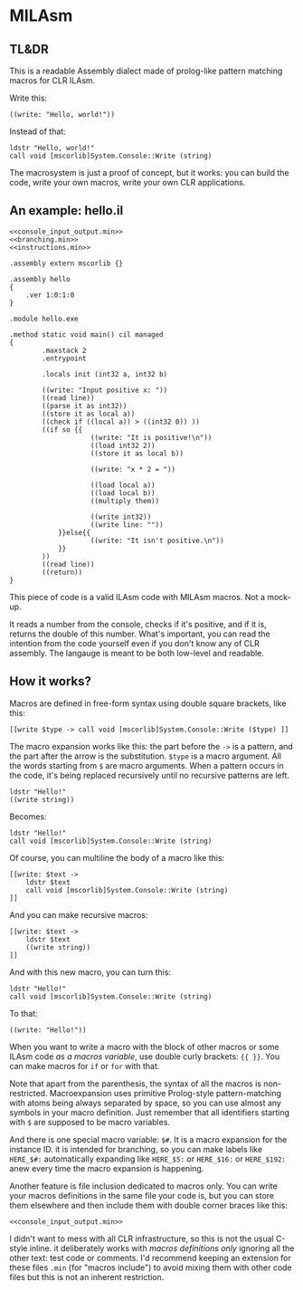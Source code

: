 MILAsm
======

## TL&DR

This is a readable Assembly dialect made of prolog-like pattern matching macros for CLR ILAsm.

Write this:

    ((write: "Hello, world!"))

Instead of that:

    ldstr "Hello, world!"
    call void [mscorlib]System.Console::Write (string)

The macrosystem is just a proof of concept, but it works: you can build the code, write your own macros, write your own CLR applications.

## An example: hello.il

    <<console_input_output.min>>
    <<branching.min>>
    <<instructions.min>>
    
    .assembly extern mscorlib {}
    
    .assembly hello
    {
        .ver 1:0:1:0
    }
    
    .module hello.exe
    
    .method static void main() cil managed
    {
            .maxstack 2
            .entrypoint
        
            .locals init (int32 a, int32 b)

            ((write: "Input positive x: "))
            ((read line))
            ((parse it as int32))
            ((store it as local a))
            ((check if ((local a)) > ((int32 0)) ))
            ((if so {{
                        ((write: "It is positive!\n")) 
                        ((load int32 2))
                        ((store it as local b))
                         
                        ((write: "x * 2 = "))
    
                        ((load local a))
                        ((load local b))
                        ((multiply them))

                        ((write int32))      
                        ((write line: ""))      
                }}else{{
                        ((write: "It isn't positive.\n"))
                }} 
            ))
            ((read line))           
            ((return))
    }

This piece of code is a valid ILAsm code with MILAsm macros. Not a mock-up. 

It reads a number from the console, checks if it's positive, and if it is, returns the double of this number. What's important, you can read the intention from the code yourself even if you don't know any of CLR assembly. The langauge is meant to be both low-level and readable.

## How it works?

Macros are defined in free-form syntax using double square brackets, like this:

    [[write $type -> call void [mscorlib]System.Console::Write ($type) ]]

The macro expansion works like this: the part before the `->` is a pattern, and the part after the arrow is the substitution. `$type` is a macro argument. All the words starting from `$` are macro arguments. When a pattern occurs in the code, it's being replaced recursively until no recursive patterns are left.

    ldstr "Hello!"
    ((write string))
    
Becomes:

    ldstr "Hello!"
    call void [mscorlib]System.Console::Write (string)
    
Of course, you can multiline the body of a macro like this:

    [[write: $text -> 
	    ldstr $text 
	    call void [mscorlib]System.Console::Write (string) 
    ]]

And you can make recursive macros:

    [[write: $text -> 
        ldstr $text 
        ((write string))
    ]]

And with this new macro, you can turn this:

    ldstr "Hello!"
    call void [mscorlib]System.Console::Write (string)
    
To that:    

    ((write: "Hello!"))
    
When you want to write a macro with the block of other macros or some ILAsm code _as a macros variable_, use double curly brackets: `{{ }}`. You can make macros for `if` or `for` with that.

Note that apart from the parenthesis, the syntax of all the macros is non-restricted. Macroexpansion uses primitive Prolog-style pattern-matching with atoms being always separated by space, so you can use almost any symbols in your macro definition. Just remember that all identifiers starting with `$` are supposed to be macro variables.  

And there is one special macro variable: `$#`. It is a macro expansion for the instance ID. it is intended for branching, so you can make labels like `HERE_$#:` automatically expanding like `HERE_$5:` or `HERE_$16:` or `HERE_$192:` anew every time the macro expansion is happening.

Another feature is file inclusion dedicated to macros only. You can write your macros definitions in the same file your code is, but you can store them elsewhere and then include them with double corner braces like this:

    <<console_input_output.min>>
 
I didn't want to mess with all CLR infrastructure, so this is not the usual C-style inline. it deliberately works with *macros definitions only* ignoring all the other text: test code or comments. I'd recommend keeping an extension for these files `.min` (for "macros include") to avoid mixing them with other code files but this is not an inherent restriction.
